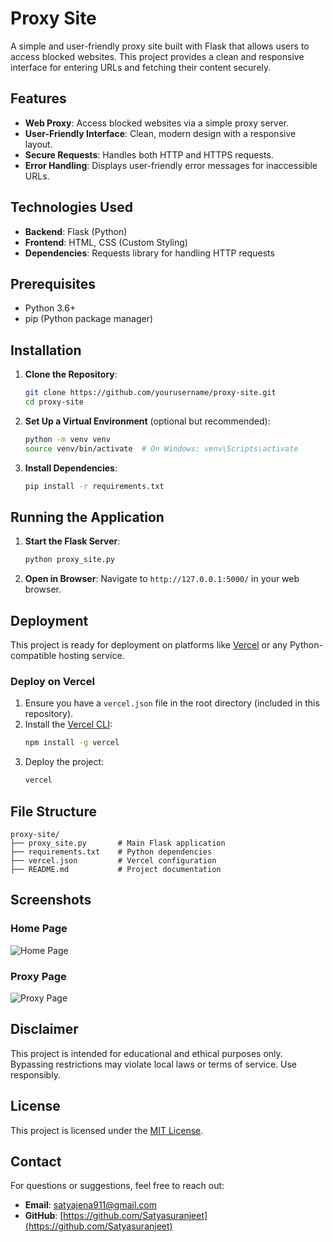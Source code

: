 # Proxy Site

A simple and user-friendly proxy site built with Flask that allows users to access blocked websites. This project provides a clean and responsive interface for entering URLs and fetching their content securely.

## Features
- **Web Proxy**: Access blocked websites via a simple proxy server.
- **User-Friendly Interface**: Clean, modern design with a responsive layout.
- **Secure Requests**: Handles both HTTP and HTTPS requests.
- **Error Handling**: Displays user-friendly error messages for inaccessible URLs.

## Technologies Used
- **Backend**: Flask (Python)
- **Frontend**: HTML, CSS (Custom Styling)
- **Dependencies**: Requests library for handling HTTP requests

## Prerequisites
- Python 3.6+
- pip (Python package manager)

## Installation
1. **Clone the Repository**:
   ```bash
   git clone https://github.com/yourusername/proxy-site.git
   cd proxy-site
   ```

2. **Set Up a Virtual Environment** (optional but recommended):
   ```bash
   python -m venv venv
   source venv/bin/activate  # On Windows: venv\Scripts\activate
   ```

3. **Install Dependencies**:
   ```bash
   pip install -r requirements.txt
   ```

## Running the Application
1. **Start the Flask Server**:
   ```bash
   python proxy_site.py
   ```

2. **Open in Browser**:
   Navigate to `http://127.0.0.1:5000/` in your web browser.

## Deployment
This project is ready for deployment on platforms like [Vercel](https://vercel.com/) or any Python-compatible hosting service.

### Deploy on Vercel
1. Ensure you have a `vercel.json` file in the root directory (included in this repository).
2. Install the [Vercel CLI](https://vercel.com/docs/cli):
   ```bash
   npm install -g vercel
   ```
3. Deploy the project:
   ```bash
   vercel
   ```

## File Structure
```
proxy-site/
├── proxy_site.py       # Main Flask application
├── requirements.txt    # Python dependencies
├── vercel.json         # Vercel configuration
├── README.md           # Project documentation
```

## Screenshots
### Home Page
![Home Page](https://i.ibb.co/W5cKcN1/image.png)

### Proxy Page
![Proxy Page](https://via.placeholder.com/800x400.png?text=Accessing+a+Blocked+Website)

## Disclaimer
This project is intended for educational and ethical purposes only. Bypassing restrictions may violate local laws or terms of service. Use responsibly.

## License
This project is licensed under the [MIT License](LICENSE).

## Contact
For questions or suggestions, feel free to reach out:
- **Email**: [satyajena911@gmail.com](mailto:satyajena911@gmail.com)
- **GitHub**: [https://github.com/Satyasuranjeet](https://github.com/Satyasuranjeet)
